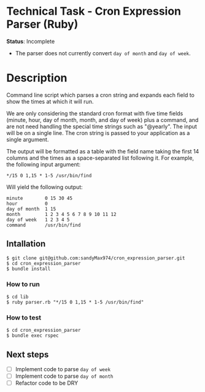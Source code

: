 # Technical Task - Cron Expression Parser (Ruby)

**Status**: Incomplete
- The parser does not currently convert `day of month` and `day of week`.

# Description
Command line script which parses a cron string and expands each field to show the times at which it will run. 

We are only considering the standard cron format with five time fields (minute, hour, day of month, month, and day of week) plus a command, and are not need handling the special time strings such as "@yearly". The input will be on a single line.
The cron string is passed to your application as a single argument.

The output will be formatted as a table with the field name taking the first 14 columns and the times as a space-separated list following it. For example, the following input argument:
```
*/15 0 1,15 * 1-5 /usr/bin/find
```
Will yield the following output:
  
```
minute        0 15 30 45
hour          0
day of month  1 15
month         1 2 3 4 5 6 7 8 9 10 11 12
day of week   1 2 3 4 5
command       /usr/bin/find
```

## Intallation
```
$ git clone git@github.com:sandyMax974/cron_expression_parser.git
$ cd cron_expression_parser
$ bundle install
```
### How to run
```
$ cd lib
$ ruby parser.rb "*/15 0 1,15 * 1-5 /usr/bin/find"
```
### How to test
```
$ cd cron_expression_parser
$ bundle exec rspec
```

## Next steps

- [ ] Implement code to parse `day of week`
- [ ] Implement code to parse `day of month`
- [ ] Refactor code to be DRY